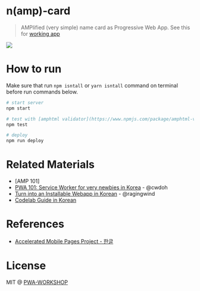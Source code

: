 # n(amp)-card

> AMPlified (very simple) name card as Progressive Web App. See this for [working app](https://pwa-workshop.github.io/namp-card/)

![](https://cloud.githubusercontent.com/assets/124117/21413209/0724aeb4-c839-11e6-8368-c8bfb09ddc63.png)

# How to run

Make sure that run `npm isntall` or `yarn isntall` command on terminal before run commands below.

```sh
# start server
npm start

# test with [amphtml validator](https://www.npmjs.com/package/amphtml-validator)
npm test

# deploy
npm run deploy
```

# Related Materials

- [AMP 101]
- [PWA 101: Service Worker for very newbies in Korea](https://github.com/pwa-workshop/roadshow/blob/master/pwa-sw-101.md) - @cwdoh
- [Turn into an Installable Webapp in Korean](https://github.com/pwa-workshop/roadshow/blob/master/turn-into-an-installable-webapp.md) - @ragingwind
- [Codelab Guide in Korean](https://github.com/pwa-workshop/namp-card/blob/master/docs/codelab.kr.md)

# References

- [Accelerated Mobile Pages Project - 한글](https://goo.gl/P6GErn)

# License

MIT @ [PWA-WORKSHOP](https://github.com/pwa-workshop)
